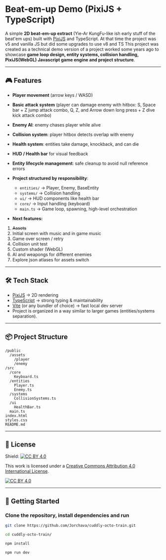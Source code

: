 # Beat-em-up Demo (PixiJS + TypeScript)

A simple **2D beat-em-up extract** (Yie-Ar KungFu-like ish early stuff of the beat'em ups) built with [PixiJS](https://pixijs.com/) and TypeScript. At that time the project was v5 and vanilla JS but did some upgrades to use v8 and TS 
This project was created as a technical demo version of a project worked some years ago to showcase **game loop design, entity systems, collision handling, PixiJS(WebGL) Javascript game engine and project structure**.

---

## 🎮 Features

- **Player movement** (arrow keys / WASD)  
- **Basic attack system** (player can damage enemy with hitbox: S, Space bar + Z jump attack combo, Q, Z, and Arrow down long press + Z dive kick attack combo)  
- **Enemy AI**: enemy chases player while alive  
- **Collision system**: player hitbox detects overlap with enemy  
- **Health system**: entities take damage, knockback, and can die  
- **HUD / Health bar** for visual feedback  
- **Entity lifecycle management**: safe cleanup to avoid null reference errors  
- **Project structured by responsibility**:
  - `entities/` → Player, Enemy, BaseEntity  
  - `systems/` → Collision handling  
  - `ui/` → HUD components like health bar  
  - `core/` → Input handling (keyboard)  
  - `main.ts` → Game loop, spawning, high-level orchestration  

- **Next features:** 
1. ~~Assets~~ 
2. Initial screen with music and in game music 
3. Game over screen / retry
4. Collision unit test
5. Custom shader (WebGL)
6. AI and weapongs for different enemies 
7. Explore json atlases for assets switch

---

## 🛠️ Tech Stack

- [PixiJS](https://pixijs.com/) → 2D rendering  
- [TypeScript](https://www.typescriptlang.org/) → strong typing & maintainability  
- [Vite](https://vitejs.dev/) (or any bundler of choice) → fast local dev server  
- Project is organized in a way similar to larger games (entities/systems separation).  

---

## 📦 Project Structure

```
/public
  /assets
    /player
    /enemy
/src
  /core
    Keyboard.ts
  /entities
    Player.ts
    Enemy.ts
  /systems
    CollisionSystems.ts
  /ui
    HealthBar.ts
  main.ts
index.html
styles.css
README.md

```

---

## 📝 License

Shield: [![CC BY 4.0][cc-by-shield]][cc-by]

This work is licensed under a
[Creative Commons Attribution 4.0 International License][cc-by].

[![CC BY 4.0][cc-by-image]][cc-by]

[cc-by]: http://creativecommons.org/licenses/by/4.0/
[cc-by-image]: https://i.creativecommons.org/l/by/4.0/88x31.png
[cc-by-shield]: https://img.shields.io/badge/License-CC%20BY%204.0-lightgrey.svg

---

## 🚀 Getting Started

### Clone the repository, install dependencies and run
```bash
git clone https://github.com/Jorchava/cuddly-octo-train.git

cd cuddly-octo-train/

npm install

npm run dev